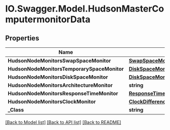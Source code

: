 # IO.Swagger.Model.HudsonMasterComputermonitorData
## Properties

Name | Type | Description | Notes
------------ | ------------- | ------------- | -------------
**HudsonNodeMonitorsSwapSpaceMonitor** | [**SwapSpaceMonitorMemoryUsage2**](SwapSpaceMonitorMemoryUsage2.md) |  | [optional] 
**HudsonNodeMonitorsTemporarySpaceMonitor** | [**DiskSpaceMonitorDescriptorDiskSpace**](DiskSpaceMonitorDescriptorDiskSpace.md) |  | [optional] 
**HudsonNodeMonitorsDiskSpaceMonitor** | [**DiskSpaceMonitorDescriptorDiskSpace**](DiskSpaceMonitorDescriptorDiskSpace.md) |  | [optional] 
**HudsonNodeMonitorsArchitectureMonitor** | **string** |  | [optional] 
**HudsonNodeMonitorsResponseTimeMonitor** | [**ResponseTimeMonitorData**](ResponseTimeMonitorData.md) |  | [optional] 
**HudsonNodeMonitorsClockMonitor** | [**ClockDifference**](ClockDifference.md) |  | [optional] 
**_Class** | **string** |  | [optional] 

[[Back to Model list]](../README.md#documentation-for-models) [[Back to API list]](../README.md#documentation-for-api-endpoints) [[Back to README]](../README.md)

